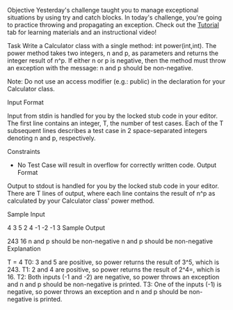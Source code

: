Objective 
Yesterday's challenge taught you to manage exceptional situations by using try and catch blocks. In today's challenge, you're going to practice throwing and propagating an exception. Check out the [Tutorial](https://www.hackerrank.com/challenges/30-more-exceptions/tutorial) tab for learning materials and an instructional video!

Task 
Write a Calculator class with a single method: int power(int,int). The power method takes two integers, n and p, as parameters and returns the integer result of n^p. If either n or p is negative, then the method must throw an exception with the message: n and p should be non-negative.

Note: Do not use an access modifier (e.g.: public) in the declaration for your Calculator class.

Input Format

Input from stdin is handled for you by the locked stub code in your editor. The first line contains an integer, T, the number of test cases. Each of the T subsequent lines describes a test case in 2 space-separated integers denoting n and p, respectively.

Constraints

* No Test Case will result in overflow for correctly written code.
Output Format

Output to stdout is handled for you by the locked stub code in your editor. There are T lines of output, where each line contains the result of n^p as calculated by your Calculator class' power method.

Sample Input

4
3 5
2 4
-1 -2
-1 3
Sample Output

243
16
n and p should be non-negative
n and p should be non-negative
Explanation

T = 4 
T0: 3 and 5 are positive, so power returns the result of 3^5, which is 243. 
T1: 2 and 4 are positive, so power returns the result of 2^4=, which is 16. 
T2: Both inputs (-1 and -2) are negative, so power throws an exception and n and p should be non-negative is printed. 
T3: One of the inputs (-1) is negative, so power throws an exception and n and p should be non-negative is printed.